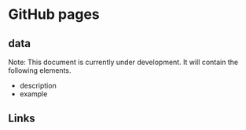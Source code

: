 # GitHub pages

## data

Note: This document is currently under development. It will contain the following elements.

- description
- example

## Links
